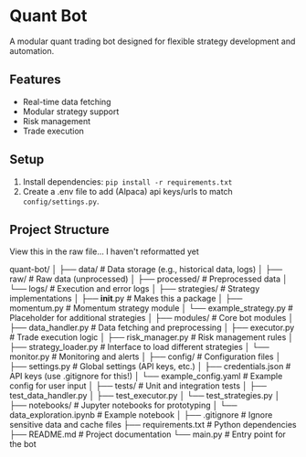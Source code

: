 # Quant Bot
A modular quant trading bot designed for flexible strategy development and automation.

## Features
- Real-time data fetching
- Modular strategy support
- Risk management
- Trade execution

## Setup
1. Install dependencies: `pip install -r requirements.txt`
2. Create a .env file to add (Alpaca) api keys/urls to match `config/settings.py`.

## Project Structure

View this in the raw file... I haven't reformatted yet

quant-bot/
│
├── data/                        # Data storage (e.g., historical data, logs)
│   ├── raw/                     # Raw data (unprocessed)
│   ├── processed/               # Preprocessed data
│   └── logs/                    # Execution and error logs
│
├── strategies/                  # Strategy implementations
│   ├── __init__.py              # Makes this a package
│   ├── momentum.py              # Momentum strategy module
│   └── example_strategy.py      # Placeholder for additional strategies
│
├── modules/                     # Core bot modules
│   ├── data_handler.py          # Data fetching and preprocessing
│   ├── executor.py              # Trade execution logic
│   ├── risk_manager.py          # Risk management rules
│   ├── strategy_loader.py       # Interface to load different strategies
│   └── monitor.py               # Monitoring and alerts
│
├── config/                      # Configuration files
│   ├── settings.py              # Global settings (API keys, etc.)
│   ├── credentials.json         # API keys (use .gitignore for this!)
│   └── example_config.yaml      # Example config for user input
│
├── tests/                       # Unit and integration tests
│   ├── test_data_handler.py
│   ├── test_executor.py
│   └── test_strategies.py
│
├── notebooks/                   # Jupyter notebooks for prototyping
│   └── data_exploration.ipynb   # Example notebook
│
├── .gitignore                   # Ignore sensitive data and cache files
├── requirements.txt             # Python dependencies
├── README.md                    # Project documentation
└── main.py                      # Entry point for the bot

